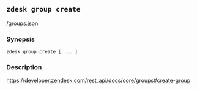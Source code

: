 ## `zdesk group create`

/groups.json

### Synopsis

    zdesk group create [ ... ]

### Description

https://developer.zendesk.com/rest_api/docs/core/groups#create-group

